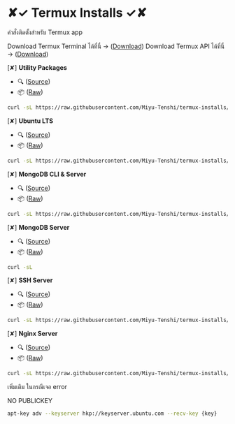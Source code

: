# ✘✓ Termux Installs ✓✘

คำสั่งติดตั้งสำหรับ Termux app

Download Termux Terminal ได้ที่นี่ -> ([Download](https://f-droid.org/packages/com.termux/))
Download Termux API ได้ที่นี่ -> ([Download](https://f-droid.org/packages/com.termux.api/))

[✘] **Utility Packages**
 - 🔍 ([Source](https://github.com/Miyu-Tenshi/termux-installs/blob/main/.HMC/templates/utility-packages))
 - 📦 ([Raw](https://raw.githubusercontent.com/Miyu-Tenshi/termux-installs/main/.HMC/templates/utility-packages))
```bash
curl -sL https://raw.githubusercontent.com/Miyu-Tenshi/termux-installs/main/.HMC/templates/utility-packages | bash
```
[✘] **Ubuntu LTS**
 - 🔍 ([Source](https://github.com/Miyu-Tenshi/termux-installs/blob/main/.HMC/templates/ubuntu-lts))
 - 📦 ([Raw](https://raw.githubusercontent.com/Miyu-Tenshi/termux-installs/main/.HMC/templates/ubuntu-lts))
```bash
curl -sL https://raw.githubusercontent.com/Miyu-Tenshi/termux-installs/main/.HMC/templates/ubuntu-lts | bash
```
[✘] **MongoDB CLI & Server**
 - 🔍 ([Source](https://github.com/Miyu-Tenshi/termux-installs/blob/main/.HMC/templates/mongodb-full-server))
 - 📦 ([Raw](https://raw.githubusercontent.com/Miyu-Tenshi/termux-installs/main/.HMC/templates/mongodb-full-server))
```bash
curl -sL https://raw.githubusercontent.com/Miyu-Tenshi/termux-installs/main/.HMC/templates/mongodb-full-server | bash
```
[✘] **MongoDB Server**
 - 🔍 ([Source](https://github.com/Miyu-Tenshi/termux-installs/blob/main/.HMC/templates/mongodb-server))
 - 📦 ([Raw](https://raw.githubusercontent.com/Miyu-Tenshi/termux-installs/main/.HMC/templates/mongodb-server))
```bash
curl -sL
```
[✘] **SSH Server**
 - 🔍 ([Source](https://github.com/Miyu-Tenshi/termux-installs/blob/main/.HMC/templates/ssh-server))
 - 📦 ([Raw](https://raw.githubusercontent.com/Miyu-Tenshi/termux-installs/main/.HMC/templates/ssh-server))
```bash
curl -sL https://raw.githubusercontent.com/Miyu-Tenshi/termux-installs/main/.HMC/templates/ssh-server | bash; read -p "$(printf "\e[1m")password :$(printf "\e[2m") " PASSWORD && echo -e "$PASSWORD\n$PASSWORD" | passwd;
```
[✘] **Nginx Server**
 - 🔍 ([Source](https://github.com/Miyu-Tenshi/termux-installs/blob/main/.HMC/templates/nginx-cloudflare-server))
 - 📦 ([Raw](https://raw.githubusercontent.com/Miyu-Tenshi/termux-installs/main/.HMC/templates/nginx-cloudflare-server))
```bash
curl -sL https://raw.githubusercontent.com/Miyu-Tenshi/termux-installs/main/.HMC/templates/nginx-cloudflare-server | bash;
```

เพิ่มเติม ในกรณีเจอ error

NO PUBLICKEY
```bash
apt-key adv --keyserver hkp://keyserver.ubuntu.com --recv-key {key}
```

